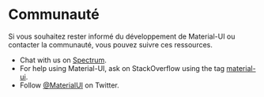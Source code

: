 # Communauté

<p class="description">Si vous souhaitez rester informé du développement de Material-UI ou contacter la communauté, vous pouvez suivre ces ressources.</p>

- Chat with us on [Spectrum](https://spectrum.chat/material-ui).
- For help using Material-UI, ask on StackOverflow using the tag [material-ui](https://stackoverflow.com/questions/tagged/material-ui).
- Follow [@MaterialUI](https://twitter.com/MaterialUI) on Twitter.
